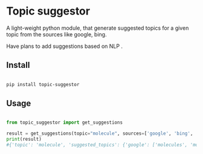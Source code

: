 # Topic suggestor

A light-weight python module, that generate suggested topics for a given topic from the sources 
like google, bing.

Have plans to add suggestions based on NLP .

## Install

```bash

pip install topic-suggestor
```


## Usage

```python

from topic_suggestor import get_suggestions

result = get_suggestions(topic="molecule", sources=['google', 'bing', 'thesaurus'])
print(result)
#{'topic': 'molecule', 'suggested_topics': {'google': ['molecules', 'molecule definition', 'molecule air bar', 'molecules meaning', 'molecules meaning in hindi', 'molecules of emotion', 'molecule man', 'molecule examples', 'molecule definition chemistry', 'molecules journal'], 'bing': ['molecules', 'molecules youtube', 'molecules india', 'molecule facebook', 'molecule search', 'molecules pdf', 'molecules in hindi', 'molecules meaning'], 'thesaurus': ['fragment', 'particle', 'jot', 'speck', 'minim', 'mote', 'modicum', 'bit', 'mite', 'iota', 'unit', 'ray', 'ounce']}}


```
